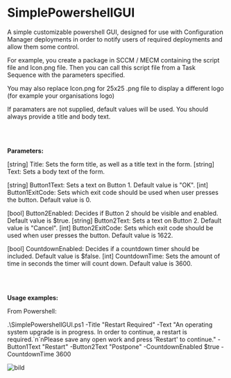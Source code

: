 # SimplePowershellGUI
A simple customizable powershell GUI, designed for use with Configuration Manager deployments in order to notify users of required deployments and allow them some control.

For example, you create a package in SCCM / MECM containing the script file and Icon.png file. Then you can call this script file from a Task Sequence with the parameters specified.

You may also replace Icon.png for 25x25 .png file to display a different logo (for example your organisations logo)

If paramaters are not supplied, default values will be used. You should always provide a title and body text.

<br>
<br>

<b>Parameters:</b>

[string] Title: Sets the form title, as well as a title text in the form.
[string] Text: Sets a body text of the form.
    
[string] Button1Text: Sets a text on Button 1. Default value is "OK".
[int] Button1ExitCode: Sets which exit code should be used when user presses the button. Default value is 0.
    
[bool] Button2Enabled: Decides if Button 2 should be visible and enabled. Default value is $true.
[string] Button2Text: Sets a text on Button 2. Default value is "Cancel".
[int] Button2ExitCode: Sets which exit code should be used when user presses the button. Default value is 1622.

[bool] CountdownEnabled: Decides if a countdown timer should be included. Default value is $false.
[int] CountdownTime: Sets the amount of time in seconds the timer will count down. Default value is 3600.

<br>
<br>

<b>Usage examples:</b>

From Powershell:

.\SimplePowershellGUI.ps1 -Title "Restart Required" -Text "An operating system upgrade is in progress. In order to continue, a restart is required.\`n`nPlease save any open work and press 'Restart' to continue." -Button1Text "Restart" -Button2Text "Postpone" -CountdownEnabled $true -CountdownTime 3600

![bild](https://user-images.githubusercontent.com/91835664/207888586-d920f376-9a1e-4929-9fdf-2eda77fbfcd7.png)

